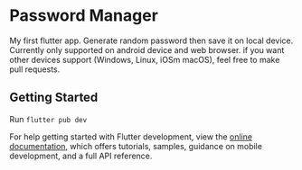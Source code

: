 # Password Manager

My first flutter app. Generate random password then save it on local device.
Currently only supported on android device and web browser.
if you want other devices support (Windows, Linux, iOSm macOS), feel free to make pull requests.

## Getting Started

Run `flutter pub dev`

For help getting started with Flutter development, view the
[online documentation](https://docs.flutter.dev/), which offers tutorials,
samples, guidance on mobile development, and a full API reference.
